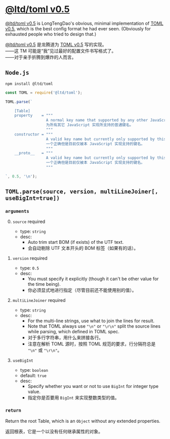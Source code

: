 
[node]: https://www.npmjs.com/package/@ltd/toml
[spec-en]: https://github.com/toml-lang/toml/blob/master/versions/en/toml-v0.5.0.md "Tom's Obvious, Minimal Language"
[spec-cn]: https://github.com/toml-lang/toml/blob/master/versions/cn/toml-v0.5.0.md "汤姆的简明语言"

[@ltd/toml v0.5][node]
======================

[@ltd/toml v0.5][node] is LongTengDao's obvious, minimal implementation of [TOML v0.5][spec-en],
which is the best config format he had ever seen.
(Obviously for exhausted people who tried to design that.)

[@ltd/toml v0.5][node] 是龙腾道为 [TOML v0.5][spec-cn] 写的实现。  
——这 TM 可能是“我”见过最好的配置文件书写格式了。  
——对于亲手折腾到爆炸的人而言。

`Node.js`
---------

```
npm install @ltd/toml
```

```js
const TOML = require('@ltd/toml');

TOML.parse(`

    [Table]
    property    = """
                  A normal key name that supported by any other JavaScript implementation.
                  为所有其它 JavaScript 实现所支持的普通键名。
                  """
    constructor = """
                  A valid key name but currently only supported by this JavaScript implementation.
                  一个正确但是目前仅被本 JavaScript 实现支持的键名。
                  """
    __proto__   = """
                  A valid key name but currently only supported by this JavaScript implementation.
                  一个正确但是目前仅被本 JavaScript 实现支持的键名。
                  """

`, 0.5, '\n');
```

`TOML.parse(source, version, multiLineJoiner[, useBigInt=true])`
----------------------------------------------------------------

### `arguments`

0.  `source` required
    *   type: `string`
    +   desc:
        *   Auto trim start BOM (if exists) of the UTF text.
        *   会自动剔除 UTF 文本开头的 BOM 标签（如果有的话）。

1.  `version` required
    *   type: `0.5`
    +   desc:
        *   You must specify it explicitly (though it can't be other value for the time being).
        *   你必须显式地进行指定（尽管目前还不能使用别的值）。

2.  `multiLineJoiner` required
    *   type: `string`
    +   desc:
        *   For the multi-line strings, use what to join the lines for result.
        *   Note that TOML always use `"\n"` or `"\r\n"` split the source lines while parsing, which defined in TOML spec.
        *   对于多行字符串，用什么来拼接各行。
        *   注意在解析 TOML 源时，按照 TOML 规范的要求，行分隔符总是 `"\n"` 或 `"\r\n"`。

3.  `useBigInt`
    *   type: `boolean`
    *   default: `true`
    +   desc:
        *   Specify whether you want or not to use `BigInt` for integer type value.
        *   指定你是否要用 `BigInt` 来实现整数类型的值。

### `return`

Return the root Table, which is an `Object` without any extended properties.

返回根表，它是一个以没有任何继承属性的对象。
